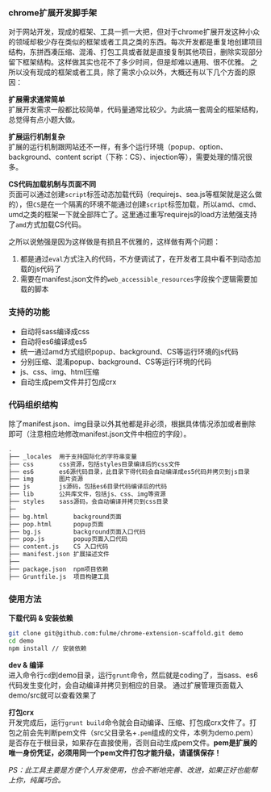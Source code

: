 ### chrome扩展开发脚手架
对于网站开发，现成的框架、工具一抓一大把，但对于chrome扩展开发这种小众的领域却极少存在类似的框架或者工具之类的东西。每次开发都是重复地创建项目结构，东拼西凑压缩、混淆、打包工具或者就是直接复制其他项目，删除实现部分留下框架结构。这样做其实也花不了多少时间，但是却难以通用、很不优雅。
之所以没有现成的框架或者工具，除了需求小众以外，大概还有以下几个方面的原因：

**扩展需求通常简单**  
扩展开发需求一般都比较简单，代码量通常比较少。为此搞一套周全的框架结构，总觉得有点小题大做。

**扩展运行机制复杂**  
扩展的运行机制跟网站还不一样，有多个运行环境（popup、option、background、content script（下称：CS）、injection等），需要处理的情况很多。

**CS代码加载机制与页面不同**  
页面可以通过创建`script`标签动态加载代码（requirejs、sea.js等框架就是这么做的），但`CS`是在一个隔离的环境不能通过创建`script`标签加载，所以amd、cmd、umd之类的框架一下就全部阵亡了。这里通过重写requirejs的load方法勉强支持了`amd`方式加载CS代码。

之所以说勉强是因为这样做是有损且不优雅的，这样做有两个问题：  
1. 都是通过`eval`方式注入的代码，不方便调试了，在开发者工具中看不到动态加载的js代码了  
2. 需要在manifest.json文件的`web_accessible_resources`字段挨个逻辑需要加载的脚本

### 支持的功能
- 自动将sass编译成css
- 自动将es6编译成es5
- 统一通过amd方式组织popup、background、CS等运行环境的js代码
- 分别压缩、混淆popup、background、CS等运行环境的代码
- js、css、img、html压缩
- 自动生成pem文件并打包成crx

### 代码组织结构
除了manifest.json、img目录以外其他都是非必须，根据具体情况添加或者删除即可（注意相应地修改manifest.json文件中相应的字段）。
```html
.
├── _locales  用于支持国际化的字符串变量
├── css       css资源，包括styles目录编译后的css文件
├── es6       es6源代码目录，此目录下得代码会自动编译成es5代码并拷贝到js目录
├── img       图片资源
├── js        js源码，包括es6目录代码编译后的代码
├── lib       公共库文件，包括js、css、img等资源
├── styles    sass源码，会自动编译并拷贝到css目录
├─
├── bg.html       background页面
├── pop.html      popup页面
├── bg.js         background页面入口代码
├── pop.js        popup页面入口代码
├── content.js    CS 入口代码
├── manifest.json 扩展描述文件
├──
├── package.json  npm项目依赖
├── Gruntfile.js  项目构建工具
```

### 使用方法
**下载代码 & 安装依赖**  
```bash
git clone git@github.com:fulme/chrome-extension-scaffold.git demo
cd demo
npm install // 安装依赖
```

**dev & 编译**  
进入命令行`cd`到demo目录，运行`grunt`命令，然后就是coding了，当sass、es6代码发生变化时，会自动编译并拷贝到相应的目录。
通过扩展管理页面载入demo/src就可以查看效果了

**打包crx**  
开发完成后，运行`grunt build`命令就会自动编译、压缩、打包成crx文件了。打包之前会先判断pem文件（src父目录名+`.pem`组成的文件，本例为demo.pem）是否存在于根目录，如果存在直接使用，否则自动生成pem文件。**pem是扩展的唯一身份凭证，必须用同一个pem文件打包才能升级，请谨慎保存！**

*PS：此工具主要是方便个人开发使用，也会不断地完善、改进，如果正好也能帮上你，纯属巧合。*




